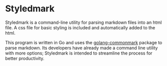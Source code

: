 # Styledmark

Styledmark is a command-line utility for parsing markdown files into an html file. A css file for basic styling is included and automatically added to the html.

This program is written in Go and uses the [golang-commonmark](gitlab.com/golang-commonmark/markdown) package to parse markdown. Its developers have already made a command line utility with more options; Styledmark is intended to streamline the process for better productivity.
